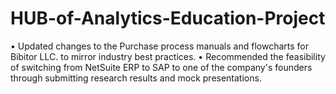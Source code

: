# HUB-of-Analytics-Education-Project


•	Updated changes to the Purchase process manuals and flowcharts for Bibitor LLC. to mirror industry best practices.
•	Recommended the feasibility of switching from NetSuite ERP to SAP to one of the company's founders through submitting research results and mock presentations.
